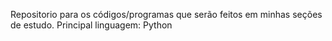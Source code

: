 Repositorio para os códigos/programas que serão feitos em minhas seções de estudo.
Principal linguagem: Python
